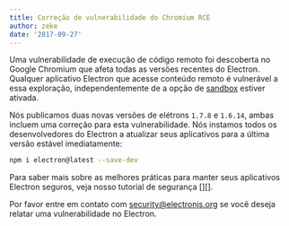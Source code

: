 ```yaml
---
title: Correção de vulnerabilidade do Chromium RCE
author: zeke
date: '2017-09-27'
---
```


Uma vulnerabilidade de execução de código remoto foi descoberta no Google Chromium que afeta todas as versões recentes do Electron. Qualquer aplicativo Electron que acesse conteúdo remoto é vulnerável a essa exploração, independentemente de a opção de [sandbox][] estiver ativada.

Nós publicamos duas novas versões de elétrons `1.7.8` e `1.6.14`, ambas incluem uma correção para esta vulnerabilidade. Nós instamos todos os desenvolvedores do Electron a atualizar seus aplicativos para a última versão estável imediatamente:

```sh
npm i electron@latest --save-dev
```

Para saber mais sobre as melhores práticas para manter seus aplicativos Electron seguros, veja nosso tutorial de segurança [][].

Por favor entre em contato com security@electronjs.org se você deseja relatar uma vulnerabilidade no Electron.

[sandbox]: https://electronjs.org/docs/api/sandbox-option
[2]: https://electronjs.org/docs/tutorial/security
[3]: https://electronjs.org/docs/tutorial/security